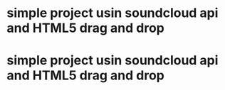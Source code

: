 # simple project usin soundcloud api and HTML5 drag and drop
# simple project usin soundcloud api and HTML5 drag and drop
